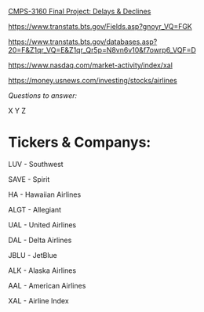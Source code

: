 [CMPS-3160 Final Project: Delays & Declines](https://colab.research.google.com/drive/1ykx4U-gtrlQJkSVl76oBoQXVIGYuWFI6?usp=sharing)


https://www.transtats.bts.gov/Fields.asp?gnoyr_VQ=FGK

https://www.transtats.bts.gov/databases.asp?20=F&Z1qr_VQ=E&Z1qr_Qr5p=N8vn6v10&f7owrp6_VQF=D

https://www.nasdaq.com/market-activity/index/xal

https://money.usnews.com/investing/stocks/airlines

*Questions to answer:* 

X
Y 
Z


# Tickers & Companys:

LUV - Southwest

SAVE - Spirit 

HA - Hawaiian Airlines

ALGT - Allegiant

UAL - United Airlines

DAL - Delta Airlines

JBLU - JetBlue

ALK - Alaska Airlines

AAL - American Airlines

XAL - Airline Index
